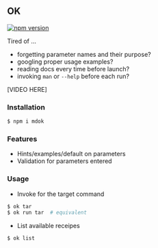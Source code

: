 ## OK

[![npm version](https://badge.fury.io/js/ok-run.svg)](https://badge.fury.io/js/ok-run)

Tired of ...

* forgetting parameter names and their purpose?
* googling proper usage examples?
* reading docs every time before launch?
* invoking `man` or `--help` before each run?

[VIDEO HERE]

### Installation

```bash
$ npm i mdok
```

### Features

* Hints/examples/default on parameters
* Validation for parameters entered


### Usage

* Invoke for the target command

```bash
$ ok tar
$ ok run tar  # equivalent
```

* List available receipes

```bash
$ ok list
```
